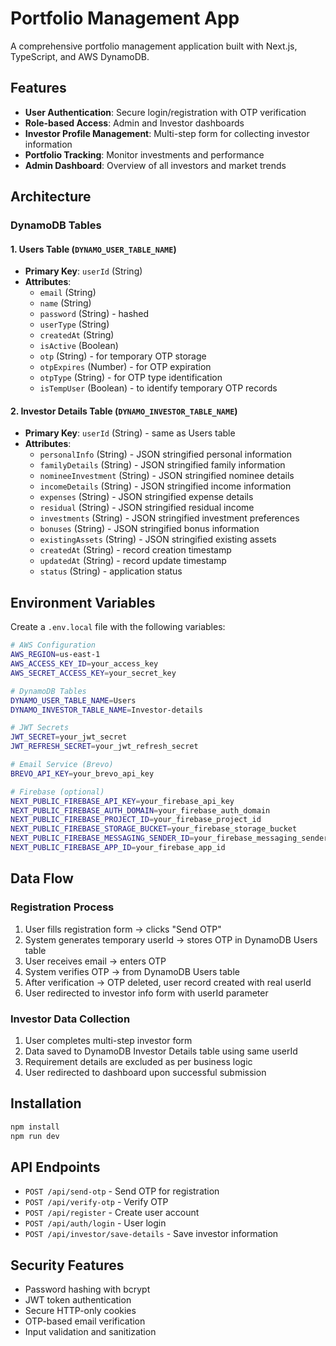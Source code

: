 # Portfolio Management App

A comprehensive portfolio management application built with Next.js, TypeScript, and AWS DynamoDB.

## Features

- **User Authentication**: Secure login/registration with OTP verification
- **Role-based Access**: Admin and Investor dashboards
- **Investor Profile Management**: Multi-step form for collecting investor information
- **Portfolio Tracking**: Monitor investments and performance
- **Admin Dashboard**: Overview of all investors and market trends

## Architecture

### DynamoDB Tables

#### 1. Users Table (`DYNAMO_USER_TABLE_NAME`)
- **Primary Key**: `userId` (String)
- **Attributes**:
  - `email` (String)
  - `name` (String)
  - `password` (String) - hashed
  - `userType` (String)
  - `createdAt` (String)
  - `isActive` (Boolean)
  - `otp` (String) - for temporary OTP storage
  - `otpExpires` (Number) - for OTP expiration
  - `otpType` (String) - for OTP type identification
  - `isTempUser` (Boolean) - to identify temporary OTP records

#### 2. Investor Details Table (`DYNAMO_INVESTOR_TABLE_NAME`)
- **Primary Key**: `userId` (String) - same as Users table
- **Attributes**:
  - `personalInfo` (String) - JSON stringified personal information
  - `familyDetails` (String) - JSON stringified family information
  - `nomineeInvestment` (String) - JSON stringified nominee details
  - `incomeDetails` (String) - JSON stringified income information
  - `expenses` (String) - JSON stringified expense details
  - `residual` (String) - JSON stringified residual income
  - `investments` (String) - JSON stringified investment preferences
  - `bonuses` (String) - JSON stringified bonus information
  - `existingAssets` (String) - JSON stringified existing assets
  - `createdAt` (String) - record creation timestamp
  - `updatedAt` (String) - record update timestamp
  - `status` (String) - application status

## Environment Variables

Create a `.env.local` file with the following variables:

```bash
# AWS Configuration
AWS_REGION=us-east-1
AWS_ACCESS_KEY_ID=your_access_key
AWS_SECRET_ACCESS_KEY=your_secret_key

# DynamoDB Tables
DYNAMO_USER_TABLE_NAME=Users
DYNAMO_INVESTOR_TABLE_NAME=Investor-details

# JWT Secrets
JWT_SECRET=your_jwt_secret
JWT_REFRESH_SECRET=your_jwt_refresh_secret

# Email Service (Brevo)
BREVO_API_KEY=your_brevo_api_key

# Firebase (optional)
NEXT_PUBLIC_FIREBASE_API_KEY=your_firebase_api_key
NEXT_PUBLIC_FIREBASE_AUTH_DOMAIN=your_firebase_auth_domain
NEXT_PUBLIC_FIREBASE_PROJECT_ID=your_firebase_project_id
NEXT_PUBLIC_FIREBASE_STORAGE_BUCKET=your_firebase_storage_bucket
NEXT_PUBLIC_FIREBASE_MESSAGING_SENDER_ID=your_firebase_messaging_sender_id
NEXT_PUBLIC_FIREBASE_APP_ID=your_firebase_app_id
```

## Data Flow

### Registration Process
1. User fills registration form → clicks "Send OTP"
2. System generates temporary userId → stores OTP in DynamoDB Users table
3. User receives email → enters OTP
4. System verifies OTP → from DynamoDB Users table
5. After verification → OTP deleted, user record created with real userId
6. User redirected to investor info form with userId parameter

### Investor Data Collection
1. User completes multi-step investor form
2. Data saved to DynamoDB Investor Details table using same userId
3. Requirement details are excluded as per business logic
4. User redirected to dashboard upon successful submission

## Installation

```bash
npm install
npm run dev
```

## API Endpoints

- `POST /api/send-otp` - Send OTP for registration
- `POST /api/verify-otp` - Verify OTP
- `POST /api/register` - Create user account
- `POST /api/auth/login` - User login
- `POST /api/investor/save-details` - Save investor information

## Security Features

- Password hashing with bcrypt
- JWT token authentication
- Secure HTTP-only cookies
- OTP-based email verification
- Input validation and sanitization
